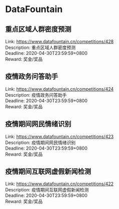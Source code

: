 # DataFountain



## 重点区域人群密度预测

Link: https://www.datafountain.cn/competitions/428  
Description: 重点区域人群密度预测  
Deadline: 2020-04-30T23:59:59+0800  
Reward: 奖金/奖品  


## 疫情政务问答助手

Link: https://www.datafountain.cn/competitions/424  
Description: 疫情政务问答助手  
Deadline: 2020-04-30T23:59:59+0800  
Reward: 奖金/奖品  


## 疫情期间网民情绪识别

Link: https://www.datafountain.cn/competitions/423  
Description: 疫情期间网民情绪识别  
Deadline: 2020-04-30T23:59:59+0800  
Reward: 奖金/奖品  


## 疫情期间互联网虚假新闻检测

Link: https://www.datafountain.cn/competitions/422  
Description: 疫情期间互联网虚假新闻检测  
Deadline: 2020-04-30T23:59:59+0800  
Reward: 奖金/奖品  

